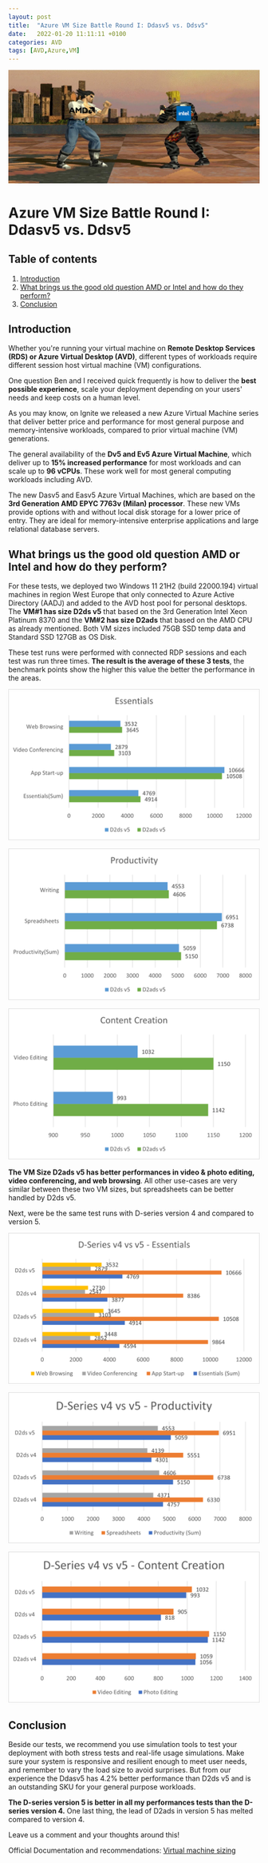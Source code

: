 ```yaml
---
layout: post
title:  "Azure VM Size Battle Round I: Ddasv5 vs. Ddsv5"
date:   2022-01-20 11:11:11 +0100
categories: AVD
tags: [AVD,Azure,VM]
---
```


![2022-02-06-000.png](/assets/img/2022-02-06/2022-02-06-000.png)
# Azure VM Size Battle Round I: Ddasv5 vs. Ddsv5 
## Table of contents
1. [Introduction](#Introduction)
2. [What brings us the good old question AMD or Intel and how do they perform?](#What-brings-us-the-good-old-question-AMD-or-Intel-and-how-do-they-perform)
3. [Conclusion](#Conclusion)

## Introduction

Whether you're running your virtual machine on **Remote Desktop Services (RDS) or Azure Virtual Desktop (AVD)**, different types of workloads require different session host virtual machine (VM) configurations.

One question Ben and I received quick frequently is how to deliver the **best possible experience**, scale your deployment depending on your users' needs and keep costs on a human level.

As you may know, on Ignite we released a new Azure Virtual Machine series that deliver better price and performance for most general purpose and memory-intensive workloads, compared to prior virtual machine (VM) generations.

The general availability of the **Dv5 and Ev5 Azure Virtual Machine**, which deliver up to **15% increased performance** for most workloads and can scale up to **96 vCPUs**. These work well for most general computing workloads including AVD.

The new Dasv5 and Easv5 Azure Virtual Machines, which are based on the **3rd Generation AMD EPYC 7763v (Milan) processor**. These new VMs provide options with and without local disk storage for a lower price of entry. They are ideal for memory-intensive enterprise applications and large relational database servers.

## What brings us the good old question AMD or Intel and how do they perform?

For these tests, we deployed two Windows 11 21H2 (build 22000.194) virtual machines in region West Europe that only connected to Azure Active Directory (AADJ) and added to the AVD host pool for personal desktops. The **VM#1 has size D2ds v5** that based on the 3rd Generation Intel Xeon Platinum 8370 and the **VM#2 has size D2ads** that based on the AMD CPU as already mentioned. Both VM sizes included 75GB SSD temp data and Standard SSD 127GB as OS Disk. 

These test runs were performed with connected RDP sessions and each test was run three times. **The result is the average of these 3 tests**, the benchmark points show the higher this value the better the performance in the areas.

![2022-02-06-001.png](/assets/img/2022-02-06/2022-02-06-001.png)

![2022-02-06-002.png](/assets/img/2022-02-06/2022-02-06-002.png)

![2022-02-06-003.png](/assets/img/2022-02-06/2022-02-06-003.png)

**The VM Size D2ads v5 has better performances in video & photo editing, video conferencing, and web browsing**. All other use-cases are very similar between these two VM sizes, but spreadsheets can be better handled by D2ds v5.

Next, were be the same test runs with D-series version 4 and compared to version 5.

![2022-02-06-004.png](/assets/img/2022-02-06/2022-02-06-004.png)

![2022-02-06-005.png](/assets/img/2022-02-06/2022-02-06-005.png)

![2022-02-06-006.png](/assets/img/2022-02-06/2022-02-06-006.png)

## Conclusion

Beside our tests, we recommend you use simulation tools to test your deployment with both stress tests and real-life usage simulations. Make sure your system is responsive and resilient enough to meet user needs, and remember to vary the load size to avoid surprises. But from our experience the Ddasv5 has 4.2% better performance than D2ds v5 and is an outstanding SKU for your general purpose workloads. 

**The D-series version 5 is better in all my performances tests than the D-series version 4.** One last thing, the lead of D2ads in version 5 has melted compared to version 4.

Leave us a comment and your thoughts around this!

Official Documentation and recommendations: [Virtual machine sizing](https://docs.microsoft.com/en-us/windows-server/remote/remote-desktop-services/virtual-machine-recs#multi-session-recommendations)